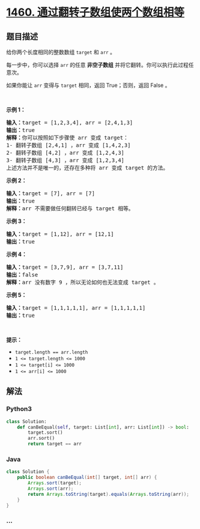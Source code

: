 # [1460. 通过翻转子数组使两个数组相等](https://leetcode-cn.com/problems/make-two-arrays-equal-by-reversing-sub-arrays)



## 题目描述

<!-- 这里写题目描述 -->

<p>给你两个长度相同的整数数组&nbsp;<code>target</code>&nbsp;和&nbsp;<code>arr</code>&nbsp;。</p>

<p>每一步中，你可以选择&nbsp;<code>arr</code>&nbsp;的任意 <strong>非空子数组</strong>&nbsp;并将它翻转。你可以执行此过程任意次。</p>

<p>如果你能让 <code>arr</code>&nbsp;变得与 <code>target</code>&nbsp;相同，返回 True；否则，返回 False 。</p>

<p>&nbsp;</p>

<p><strong>示例 1：</strong></p>

<pre><strong>输入：</strong>target = [1,2,3,4], arr = [2,4,1,3]
<strong>输出：</strong>true
<strong>解释：</strong>你可以按照如下步骤使 arr 变成 target：
1- 翻转子数组 [2,4,1] ，arr 变成 [1,4,2,3]
2- 翻转子数组 [4,2] ，arr 变成 [1,2,4,3]
3- 翻转子数组 [4,3] ，arr 变成 [1,2,3,4]
上述方法并不是唯一的，还存在多种将 arr 变成 target 的方法。
</pre>

<p><strong>示例 2：</strong></p>

<pre><strong>输入：</strong>target = [7], arr = [7]
<strong>输出：</strong>true
<strong>解释：</strong>arr 不需要做任何翻转已经与 target 相等。
</pre>

<p><strong>示例 3：</strong></p>

<pre><strong>输入：</strong>target = [1,12], arr = [12,1]
<strong>输出：</strong>true
</pre>

<p><strong>示例 4：</strong></p>

<pre><strong>输入：</strong>target = [3,7,9], arr = [3,7,11]
<strong>输出：</strong>false
<strong>解释：</strong>arr 没有数字 9 ，所以无论如何也无法变成 target 。
</pre>

<p><strong>示例 5：</strong></p>

<pre><strong>输入：</strong>target = [1,1,1,1,1], arr = [1,1,1,1,1]
<strong>输出：</strong>true
</pre>

<p>&nbsp;</p>

<p><strong>提示：</strong></p>

<ul>
	<li><code>target.length == arr.length</code></li>
	<li><code>1 &lt;= target.length &lt;= 1000</code></li>
	<li><code>1 &lt;= target[i] &lt;= 1000</code></li>
	<li><code>1 &lt;= arr[i] &lt;= 1000</code></li>
</ul>


## 解法

<!-- 这里可写通用的实现逻辑 -->

<!-- tabs:start -->

### **Python3**

<!-- 这里可写当前语言的特殊实现逻辑 -->

```python
class Solution:
    def canBeEqual(self, target: List[int], arr: List[int]) -> bool:
        target.sort()
        arr.sort()
        return target == arr
```

### **Java**

<!-- 这里可写当前语言的特殊实现逻辑 -->

```java
class Solution {
    public boolean canBeEqual(int[] target, int[] arr) {
        Arrays.sort(target);
        Arrays.sort(arr);
        return Arrays.toString(target).equals(Arrays.toString(arr));
    }
}
```

### **...**

```

```

<!-- tabs:end -->
